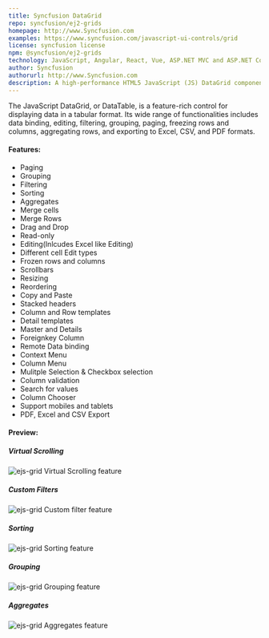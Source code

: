 ```yaml
---
title: Syncfusion DataGrid
repo: syncfusion/ej2-grids
homepage: http://www.Syncfusion.com
examples: https://www.syncfusion.com/javascript-ui-controls/grid
license: syncfusion license
npm: @syncfusion/ej2-grids
technology: JavaScript, Angular, React, Vue, ASP.NET MVC and ASP.NET Core
author: Syncfusion 
authorurl: http://www.Syncfusion.com
description: A high-performance HTML5 JavaScript (JS) DataGrid component has built-in support for editing, Excel-like filtering, grouping, paging, sorting, and Excel export.
---
```


The JavaScript DataGrid, or DataTable, is a feature-rich control for displaying data in a tabular format. Its wide range of functionalities includes data binding, editing, filtering, grouping, paging, freezing rows and columns, aggregating rows, and exporting to Excel, CSV, and PDF formats.

#### Features:

* Paging
* Grouping
* Filtering
* Sorting
* Aggregates
* Merge cells
* Merge Rows
* Drag and Drop
* Read-only
* Editing(Inlcudes Excel like Editing)
* Different cell Edit types
* Frozen rows and columns
* Scrollbars 
* Resizing
* Reordering
* Copy and Paste
* Stacked headers
* Column and Row templates
* Detail templates
* Master and Details
* Foreignkey Column
* Remote Data binding
* Context Menu
* Column Menu
* Mulitple Selection & Checkbox selection
* Column validation
* Search for values
* Column Chooser
* Support mobiles and tablets
* PDF, Excel and CSV Export


#### Preview:

##### Virtual Scrolling
![ejs-grid Virtual Scrolling feature](/images/libraries/ejs-grid/DataGrid_OverView.PNG "DataGrid Overview sample preview")

##### Custom Filters
![ejs-grid Custom filter feature](/images/libraries/ejs-grid/DataGrid_CustomFilter.PNG "Custom rating Filtering feature in DataGrid")

##### Sorting
![ejs-grid Sorting feature](/images/libraries/ejs-grid/DataGrid_Sorting.PNG "Multi sorting feature in DataGrid")

##### Grouping
![ejs-grid Grouping feature](/images/libraries/ejs-grid/DataGrid_Grouping.PNG "Grouping feature in DataGrid")

##### Aggregates
![ejs-grid Aggregates feature](/images/libraries/ejs-grid/DataGrid_Aggregates.PNG "Aggregates feature in DataGrid")

